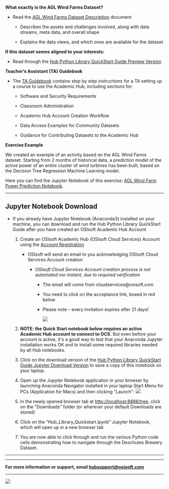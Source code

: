 **What exactly is the AGL Wind Farms Dataset?**

-   Read the [AGL Wind Farms Dataset
    Description](https://data.academic.osisoft.com/nbviewer/github/academic-hub/datasets/blob/master/Wind_Farms_Dataset_Doc.ipynb)
    document

    -   Describes the assets and challenges involved, along with
        data streams, meta data, and overall shape

    -   Explains the data views, and which ones are available for
        the dataset

**If this dataset seems aligned to your interests:**

-   Read through the [Hub Python Library QuickStart Guide Preview
    Version](https://data.academic.osisoft.com/nbviewer/github/academic-hub/datasets/blob/master/Hub_Library_Quickstart.ipynb)

**Teacher’s Assistant (TA) Guidebook**

-   The [TA
    Guidebook](https://academichub.blob.core.windows.net/hub/OSIsoft%20Academic%20Hub%20-%20TA%20Guidebook%20-%20General%20Distribution.pdf)
    contains step by step instructions for a TA setting up a course to
    use the Academic Hub, including sections for:

    -   Software and Security Requirements

    -   Classroom Administration

    -   Academic Hub Account Creation Workflow

    -   Data Access Examples for Community Datasets

    -   Guidance for Contributing Datasets to the Academic Hub

**Exercise Example**

We created an example of an activity based on the AGL Wind Farms dataset.
Starting from 2 months of historical data, a prediction model of the active power of an entire cluster of wind turbines has been built, based on the Decision Tree Regression Machine Learning model.

Here you can find the Jupyter Notebook of this exercise: [AGL Wind Farm Power Prediction Notebook](https://data.academic.osisoft.com/nbviewer/github/academic-hub/datasets/blob/master/WIP/Wind_Farm_Academic_Hub.ipynb).

---

## Jupyter Notebook Download

-   If you already have Jupyter Notebook (Anaconda3) installed on your machine,
    you can download and run the Hub Python Library QuickStart Guide after you
    have created an OSIsoft Academic Hub Account

    1.  Create an OSIsoft Academic Hub (OSIsoft Cloud Services) Account using
        the [Account Registration](https://academic.osisoft.com/individual)

        -   OSIsoft will send an email to you acknowledging OSIsoft Cloud
            Services Account creation

            -   *OSIsoft Cloud Services Account creation process is not
                automated nor instant, due to required verification*

                -   The email will come from cloudservices\@osisoft.com

                -   You need to click on the acceptance link, boxed in red below

                -   Please note – every invitation expires after 21 days!

                    ![](https://academichub.blob.core.windows.net/hub/media/ef6ae0018ae6bf116dfd2bc43e4eba3e.png)

    2. **NOTE: the Quick Start notebook below requires an active Academic Hub account to connect to OCS.** But even before your account is active, it's a good way to test that your Anaconda Jupyter installation works OK and to install some required libraries needed by all Hub notebooks.

    3. Click on the download version of the [Hub Python Library QuickStart
        Guide Jupyter Download
        Version](https://academichub.blob.core.windows.net/hub/Hub_Library_Quickstart.ipynb) to save a copy of this notebook on your laptop.

    3.  Open up the Jupyter Notebook application in your browser by launching Anaconda Navigator installed in your laptop Start Menu for PCs (Application for Macs) and then clicking "Launch":
    ![](https://academichub.blob.core.windows.net/hub/media/anaconda-jupyter-launch.png)

    4.  In the newly opened browser tab at <http://localhost:8888/tree>, click on the "Downloads" folder (or wherever your default Downloads are stored)

    5.  Click on the “Hub_Library_Quickstart.ipynb” Jupyter Notebook, which
        will open up in a new browser tab

    6.  You are now able to click through and run the various Python code
        cells demonstrating how to navigate through the Deschutes Brewery
        Dataset.

---

---
**For more information or support, email hubsupport@osisoft.com**

---

![](https://academichub.blob.core.windows.net/hub/media/2bfcb8ceb5893abdbb0a691cf21b0cd3.png)
